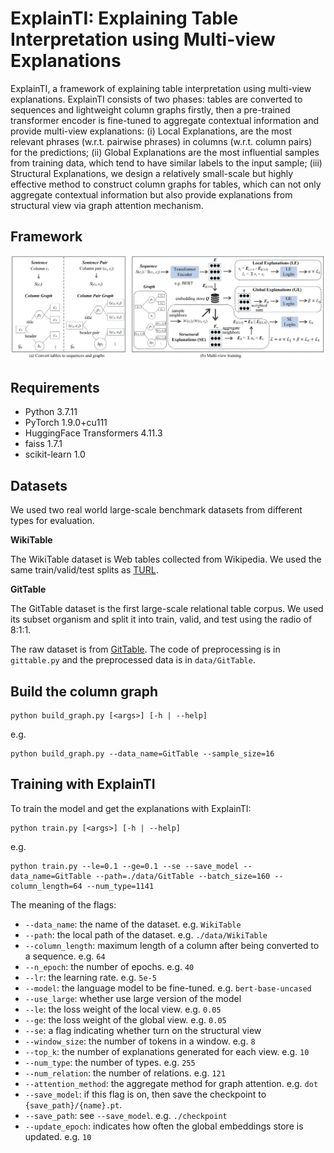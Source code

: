 # ExplainTI: Explaining Table Interpretation using Multi-view Explanations

ExplainTI, a framework of explaining table interpretation using multi-view explanations. ExplainTI consists of two phases: tables are converted to sequences and lightweight column graphs firstly, then a pre-trained transformer encoder is fine-tuned to aggregate contextual information and provide multi-view explanations: (i) Local Explanations, are the most relevant phrases (w.r.t. pairwise phrases) in columns (w.r.t. column pairs) for the predictions; (ii) Global Explanations are the most influential samples from training data, which tend to have similar labels to the input sample; (iii) Structural Explanations, we design a relatively small-scale but highly effective method to construct column graphs for tables, which can not only aggregate contextual information but also provide explanations from structural view via graph attention mechanism.

## Framework

![The proposed ExplainTI Framework](./framework.jpg)

## Requirements

- Python 3.7.11
- PyTorch 1.9.0+cu111
- HuggingFace Transformers 4.11.3
- faiss 1.7.1
- scikit-learn 1.0

## Datasets

We used two real world large-scale benchmark datasets from different types for evaluation.

**WikiTable**

The WikiTable dataset is Web tables collected from Wikipedia. We used the same train/valid/test splits as [TURL](https://github.com/sunlab-osu/TURL).

**GitTable**

The GitTable dataset is the first large-scale relational table corpus. We used its subset organism and split it into train, valid, and test using the radio of 8:1:1.

The raw dataset is from [GitTable](https://gittables.github.io/). The code of preprocessing is in `gittable.py` and the preprocessed data is in `data/GitTable`.

## Build the column graph

```
python build_graph.py [<args>] [-h | --help]
```

e.g.

```
python build_graph.py --data_name=GitTable --sample_size=16
```

## Training with ExplainTI

To train the model and get the explanations with ExplainTI:

```
python train.py [<args>] [-h | --help]
```

e.g.

```
python train.py --le=0.1 --ge=0.1 --se --save_model --data_name=GitTable --path=./data/GitTable --batch_size=160 --column_length=64 --num_type=1141
```

The meaning of the flags:

- `--data_name`:  the name of the dataset. e.g. `WikiTable`
- `--path`: the local path of the dataset. e.g. `./data/WikiTable`
- `--column_length`: maximum length of a column after being converted to a sequence. e.g. `64`
- `--n_epoch`: the number of epochs. e.g. `40`
- `--lr`: the learning rate. e.g. `5e-5`
- `--model`: the language model to be fine-tuned. e.g. `bert-base-uncased`
- `--use_large`: whether use large version of the model
- `--le`: the loss weight of the local view. e.g. `0.05`
- `--ge`: the loss weight of the global view. e.g. `0.05`
- `--se`: a flag indicating whether turn on the structural view
- `--window_size`: the number of tokens in a window. e.g. `8`
- `--top_k`: the number of explanations generated for each view. e.g. `10`
- `--num_type`: the number of types. e.g. `255`
- `--num_relation`: the number of relations. e.g. `121`
- `--attention_method`: the aggregate method for graph attention. e.g. `dot`
- `--save_model`: if this flag is on, then save the checkpoint to `{save_path}/{name}.pt`.
- `--save_path`: see `--save_model`. e.g. `./checkpoint`
- `--update_epoch`: indicates how often the global embeddings store is updated. e.g. `10`
